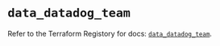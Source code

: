 # `data_datadog_team`

Refer to the Terraform Registory for docs: [`data_datadog_team`](https://registry.terraform.io/providers/datadog/datadog/3.33.0/docs/data-sources/team).
